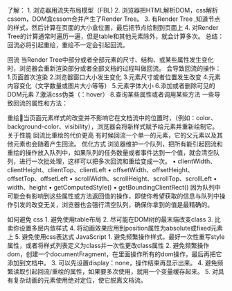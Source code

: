 了解：
	1. 浏览器用流失布局模型（FBL)
	2. 浏览器把HTML解析DOM，css解析cssom，DOM盒cssom合并产生了Render Tree。
	3. 有Render Tree ,知道节点的样式，然后计算在页面的大小盒位置，最后把节点绘制到页面上
	4. 对Render Tree的计算通常时遍历一遍，但是table和其他元素除外，就会计算多次。
总结： 回流必将引起重绘，重绘不一定会引起回流。

回流
当Render Tree中部分或者全部元素的尺寸、结构、或某些属性发生变化时，浏览器会重新渲染部分或者全部文档的过程叫做回流。
会导致回流的操作：
1.页面首次渲染
2.浏览器窗口大小发生变化
3.元素尺寸或者位置发生改变
4.元素内容变化（文字数量或图片大小等等）
5.元素字体大小
6.添加或者删除可见的DOM元素
7.激活css伪类（：hover）
8.查询某些属性或者调用某些方法
一些导致回流的属性和方法：



重绘当页面元素样式的改变并不影响它在文档流中的位置时，（例如：color、background-color、visibility），浏览器会将新样式赋予给元素并重新绘制它。
关于性能
回流比重绘的代价更高
有时候回流一个单一的元素，它的父元素以及其他元素也会随着产生回流。
优化方式
浏览器维护一个队列，把所有能引起回流和重绘的操作放入队列中，如果队列的任务数量或者事件达到一个值，就会清空队列，进行一次批处理，这样可以把多次回流和重绘变成一次。
• clientWidth、clientHeight、clientTop、clientLeft
• offsetWidth、offsetHeight、offsetTop、offsetLeft
• scrollWidth、scrollHeight、scrollTop、scrollLeft
• width、height
• getComputedStyle()
• getBoundingClientRect()
因为队列中可能会有影响到这些属性或方法返回值的操作，即使你希望获取的信息与队列中操作引发的改变无关，浏览器也会强行清空队列，确保你拿到的值是最精确的。

如何避免
css
	1. 避免使用table布局
	2. 尽可能在DOM树的最末端改变class
	3. 比卖你设置多层内敛样式
	4. 将动画效果应用到position属性为absolute或fixed元素上
	5. 避免使用css表达式
JavaScript
	1. 避免频繁操作样式，最好一次性重写style属性，或者将样式列表定义为class并一次性更改class属性
	2. 避免频繁操作dom，创建一个documentFragment，在里面操作所有的dom操作，最后再把它添加到文档中。
	3. 可以先设置display：none，操作结束再显示出来。
	4. 避免频繁读取引起回流/重绘的属性，如果要多次使用，就用一个变量缓存起来。
	5. 对具有复杂动画的元素使用绝对定位，使它脱离文档流。
	


